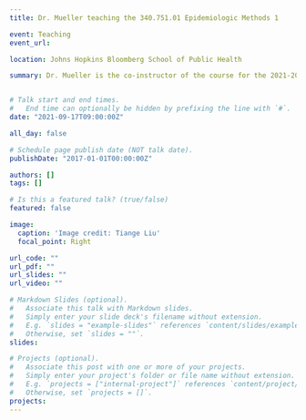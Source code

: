```yaml
---
title: Dr. Mueller teaching the 340.751.01 Epidemiologic Methods 1

event: Teaching
event_url: 

location: Johns Hopkins Bloomberg School of Public Health

summary: Dr. Mueller is the co-instructor of the course for the 2021-2022 academic year.


# Talk start and end times.
#   End time can optionally be hidden by prefixing the line with `#`.
date: "2021-09-17T09:00:00Z"

all_day: false

# Schedule page publish date (NOT talk date).
publishDate: "2017-01-01T00:00:00Z"

authors: []
tags: []

# Is this a featured talk? (true/false)
featured: false

image:
  caption: 'Image credit: Tiange Liu'
  focal_point: Right

url_code: ""
url_pdf: ""
url_slides: ""
url_video: ""

# Markdown Slides (optional).
#   Associate this talk with Markdown slides.
#   Simply enter your slide deck's filename without extension.
#   E.g. `slides = "example-slides"` references `content/slides/example-slides.md`.
#   Otherwise, set `slides = ""`.
slides:

# Projects (optional).
#   Associate this post with one or more of your projects.
#   Simply enter your project's folder or file name without extension.
#   E.g. `projects = ["internal-project"]` references `content/project/deep-learning/index.md`.
#   Otherwise, set `projects = []`.
projects:
---
```



